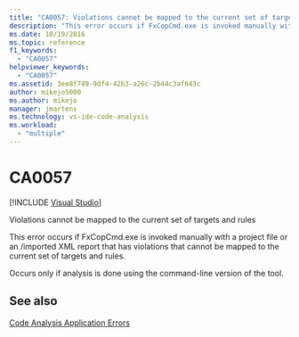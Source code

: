 ```yaml
---
title: "CA0057: Violations cannot be mapped to the current set of targets and rules"
description: "This error occurs if FxCopCmd.exe is invoked manually with a project file or an imported XML report that has violations that cannot be mapped to the current set of targets and rules."
ms.date: 10/19/2016
ms.topic: reference
f1_keywords:
  - "CA0057"
helpviewer_keywords:
  - "CA0057"
ms.assetid: 3ee8f749-9df4-42b3-a26c-2b44c3af643c
author: mikejo5000
ms.author: mikejo
manager: jmartens
ms.technology: vs-ide-code-analysis
ms.workload:
  - "multiple"
---
```

# CA0057

 [!INCLUDE [Visual Studio](~/includes/applies-to-version/vs-not-mac.md)]

Violations cannot be mapped to the current set of targets and rules

This error occurs if FxCopCmd.exe is invoked manually with a project file or an /imported XML report that has violations that cannot be mapped to the current set of targets and rules.

Occurs only if analysis is done using the command-line version of the tool.

## See also
[Code Analysis Application Errors](../code-quality/code-analysis-application-errors.md)
